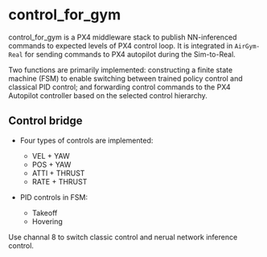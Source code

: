 # control_for_gym
control_for_gym is a PX4 middleware stack to publish NN-inferenced commands to expected levels of PX4 control loop. It is integrated in `AirGym-Real` for sending commands to PX4 autopilot during the Sim-to-Real.

Two functions are primarily implemented: constructing a finite state machine (FSM) to enable switching between trained policy control and classical PID control; and forwarding control commands to the PX4 Autopilot controller based on the selected control hierarchy.

## Control bridge

- Four types of controls are implemented:
  - VEL + YAW
  - POS + YAW
  - ATTI + THRUST
  - RATE + THRUST
 
- PID controls in FSM:
  - Takeoff
  - Hovering

Use channal 8 to switch classic control and nerual network inference control.